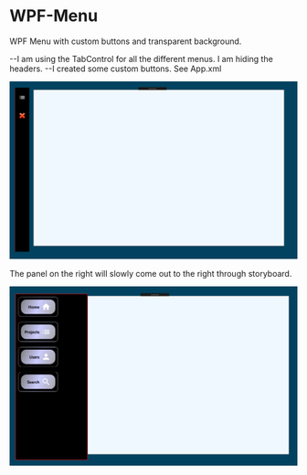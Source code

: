 # WPF-Menu

WPF Menu with custom buttons and transparent background. 

--I am using the TabControl for all the different menus. I am hiding the headers. 
--I created some custom buttons. See App.xml


![My image](https://raw.githubusercontent.com/mhaliti/WPF-Menu/master/Capture.PNG)

The panel on the right will slowly come out to the right through storyboard. 

 ![My image](https://raw.githubusercontent.com/mhaliti/WPF-Menu/master/Capture2.PNG)
